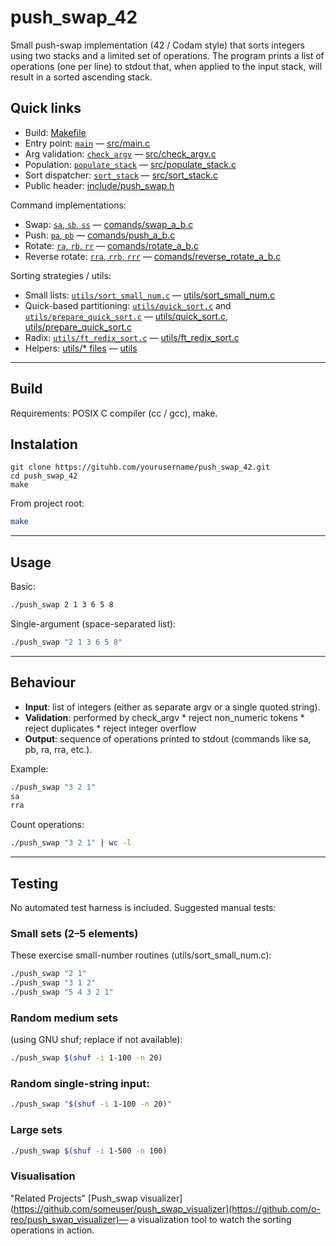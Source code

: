 # push_swap_42

Small push-swap implementation (42 / Codam style) that sorts integers using two stacks and a limited set of operations. The program prints a list of operations (one per line) to stdout that, when applied to the input stack, will result in a sorted ascending stack.

## Quick links
- Build: [Makefile](Makefile)  
- Entry point: [`main`](src/main.c) — [src/main.c](src/main.c)  
- Arg validation: [`check_argv`](src/check_argv.c) — [src/check_argv.c](src/check_argv.c)  
- Population: [`populate_stack`](src/populate_stack.c) — [src/populate_stack.c](src/populate_stack.c)  
- Sort dispatcher: [`sort_stack`](src/sort_stack.c) — [src/sort_stack.c](src/sort_stack.c)  
- Public header: [include/push_swap.h](include/push_swap.h)

Command implementations:
- Swap: [`sa`, `sb`, `ss`](comands/swap_a_b.c) — [comands/swap_a_b.c](comands/swap_a_b.c)  
- Push: [`pa`, `pb`](comands/push_a_b.c) — [comands/push_a_b.c](comands/push_a_b.c)  
- Rotate: [`ra`, `rb`, `rr`](comands/rotate_a_b.c) — [comands/rotate_a_b.c](comands/rotate_a_b.c)  
- Reverse rotate: [`rra`, `rrb`, `rrr`](comands/reverse_rotate_a_b.c) — [comands/reverse_rotate_a_b.c](comands/reverse_rotate_a_b.c)

Sorting strategies / utils:
- Small lists: [`utils/sort_small_num.c`](utils/sort_small_num.c) — [utils/sort_small_num.c](utils/sort_small_num.c)  
- Quick-based partitioning: [`utils/quick_sort.c`](utils/quick_sort.c) and [`utils/prepare_quick_sort.c`](utils/prepare_quick_sort.c) — [utils/quick_sort.c](utils/quick_sort.c), [utils/prepare_quick_sort.c](utils/prepare_quick_sort.c)  
- Radix: [`utils/ft_redix_sort.c`](utils/ft_redix_sort.c) — [utils/ft_redix_sort.c](utils/ft_redix_sort.c)  
- Helpers: [utils/* files](utils/) — [utils](utils/)

---
## Build

Requirements: POSIX C compiler (cc / gcc), make.

## Instalation 

```git
git clone https://gituhb.com/yourusername/push_swap_42.git
cd push_swap_42
make
```
From project root:

```sh
make
```
---
## Usage

Basic: 
```sh
./push_swap 2 1 3 6 5 8
```
Single-argument (space-separated list):
```sh
./push_swap "2 1 3 6 5 8"
```
---

## Behaviour
* **Input**: list of integers (either as separate argv or a single quoted string).
* **Validation**: performed by check_argv
      * reject non_numeric tokens
      * reject duplicates
      * reject integer overflow
* **Output**: sequence of operations printed to stdout (commands like sa, pb, ra, rra, etc.).

Example:
```sh
./push_swap "3 2 1"
sa
rra
```
Count operations: 
```sh
./push_swap "3 2 1" | wc -l
```

---
## Testing
No automated test harness is included. Suggested manual tests:
### Small sets (2–5 elements)
These exercise small-number routines (utils/sort_small_num.c):
```sh
./push_swap "2 1"
./push_swap "3 1 2"
./push_swap "5 4 3 2 1"
```
### Random medium sets
(using GNU shuf; replace if not available):
```sh
./push_swap $(shuf -i 1-100 -n 20)
```
### Random single-string input:
```sh
./push_swap "$(shuf -i 1-100 -n 20)"
```
### Large sets
```sh
./push_swap $(shuf -i 1-500 -n 100)
```
### Visualisation 
"Related Projects"
[Push_swap visualizer](https://github.com/someuser/push_swap_visualizer](https://github.com/o-reo/push_swap_visualizer)— a visualization tool to watch the sorting operations in action.
